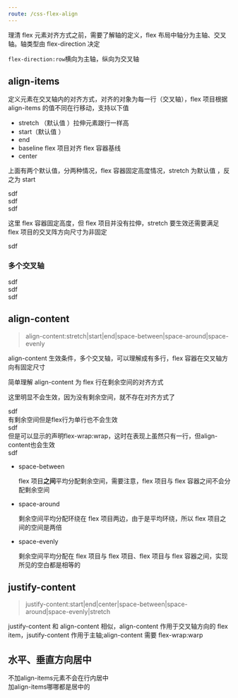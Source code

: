 ```yaml
---
route: /css-flex-align
---
```


理清 flex 元素对齐方式之前，需要了解轴的定义，flex 布局中轴分为主轴、交叉轴。轴类型由 flex-direction 决定

`flex-direction:row`横向为主轴，纵向为交叉轴

## align-items

定义元素在交叉轴内的对齐方式，对齐的对象为每一行（交叉轴），flex 项目根据 align-items 的值不同在行移动，支持以下值

- stretch （默认值 ）拉伸元素跟行一样高
- start（默认值 ）
- end
- baseline flex 项目对齐 flex 容器基线
- center

上面有两个默认值，分两种情况，flex 容器固定高度情况，stretch 为默认值 ，反之为 start

<div>
<div style={{display: 'flex',width: 700,height:100, background: '#eee'}}>
    <div style={{width: 60,height:60, background: '#ccc'}}>sdf</div>
    <div style={{width: 60,height:40, background: '#ccc'}}>sdf</div>
    <div style={{width: 60,height:20, background: '#ccc'}}>sdf</div>
</div>
</div>

这里 flex 容器固定高度，但 flex 项目并没有拉伸，stretch 要生效还需要满足 flex 项目的交叉阵方向尺寸为非固定

<div>
<div style={{display: 'flex',width: 700,height:100, background: '#eee'}}>
    <div style={{width: 60 ,background: '#ccc'}}>sdf</div>
</div>
</div>

### 多个交叉轴

<div>
<div style={{display: 'flex',width: 700,height:300, background: '#eee', alignItems: 'center',flexWrap:'wrap'}}>
    <div style={{width: 330,height:60, background: '#ccc'}}>sdf</div>
    <div style={{width: 300,height:40, background: '#ccc'}}>sdf</div>
    <div style={{width: 260,height:20, background: '#ccc'}}>sdf</div>
</div>
</div>

## align-content

> align-content:stretch|start|end|space-between|space-around|space-evenly

align-content 生效条件，多个交叉轴，可以理解成有多行，flex 容器在交叉轴方向有固定尺寸

简单理解 align-content 为 flex 行在剩余空间的对齐方式

<div>
    
这里明显不会生效，因为没有剩余空间，就不存在对齐方式了
<div style={{display: 'flex',width: 700, background: '#eee', alignContent: 'center',flexWrap:'wrap'}}>
    <div style={{width: 130,height:60, background: '#ccc'}}>sdf</div>
</div>
</div>

<div>
  有剩余空间但是flex行为单行也不会生效
<div style={{display: 'flex',width: 700, height:100, background: '#eee',alignContent: 'center'}}>
    <div style={{width: 130,height:60, background: '#ccc'}}>sdf</div>
</div>
</div>

<div>
  但是可以显示的声明flex-wrap:wrap，这时在表现上虽然只有一行，但align-content也会生效
<div style={{display: 'flex',flexWrap: 'wrap', width: 700, height:100, background: '#eee',alignContent: 'center'}}>
    <div style={{width: 130,height:60, background: '#ccc'}}>sdf</div>
</div>
</div>

- space-between

  flex 项目**之间**平均分配剩余空间，需要注意，flex 项目与 flex 容器之间不会分配剩余空间

<div>
<div style={{display: 'flex',flexWrap: 'wrap', width: 200, height:200, background: '#eee',alignContent: 'space-between'}}>
    <div style={{width: 130,height:20, background: '#ccc'}}></div>
    <div style={{width: 130,height:30, background: '#ccc'}}></div>
    <div style={{width: 130,height:50, background: '#ccc'}}></div>
</div>
</div>

- space-around

  剩余空间平均分配环绕在 flex 项目两边，由于是平均环绕，所以 flex 项目之间的空间是两倍

<div>
<div style={{display: 'flex',flexWrap: 'wrap', width: 200, height:200, background: '#eee',alignContent: 'space-around'}}>
    <div style={{width: 130,height:20, background: '#ccc'}}></div>
    <div style={{width: 130,height:30, background: '#ccc'}}></div>
    <div style={{width: 130,height:50, background: '#ccc'}}></div>
</div>
</div>

- space-evenly

  剩余空间平均分配在 flex 项目与 flex 项目、flex 项目与 flex 容器之间，实现所见的空白都是相等的

<div>
<div style={{display: 'flex',flexWrap: 'wrap', width: 200, height:200, background: '#eee',alignContent: 'space-evenly'}}>
    <div style={{width: 130,height:20, background: '#ccc'}}></div>
    <div style={{width: 130,height:30, background: '#ccc'}}></div>
    <div style={{width: 130,height:50, background: '#ccc'}}></div>
</div>
</div>

## justify-content

> justify-content:start|end|center|space-between|space-around|space-evenly|stretch

justify-content 和 align-content 相似，align-content 作用于交叉轴方向的 flex item，jsutify-content 作用于主轴;align-content 需要 flex-wrap:warp

<div>
<div style={{display: 'flex',width: 500, height:200, background: '#eee',justifyContent: 'space-evenly'}}>
    <div style={{width: 130,height:20, background: '#ccc'}}></div>
    <div style={{width: 130,height:30, background: '#ccc'}}></div>
    <div style={{width: 130,height:50, background: '#ccc'}}></div>
</div>
</div>

## 水平、垂直方向居中

<div>
  不加align-items元素不会在行内居中
<div style={{display: 'flex',flexWrap: 'wrap',width: 300, height:200, background: '#eee',alignContent:'center',justifyContent:'center'}}>
    <div style={{width: 70,height:60, background: 'orange'}}></div>
    <div style={{width: 60,height:50, background: 'blue'}}></div>
    <div style={{width: 50,height:42, background: 'red'}}></div>
    <div style={{width: 90,height:20, background: 'yellow'}}></div>
</div>
加align-items哪哪都是居中的
<div style={{display: 'flex',flexWrap: 'wrap',width: 300, height:200, background: '#eee',alignContent:'center',justifyContent:'center',alignItems:'center'}}>
    <div style={{width: 70,height:60, background: 'orange'}}></div>
    <div style={{width: 60,height:50, background: 'blue'}}></div>
    <div style={{width: 50,height:42, background: 'red'}}></div>
    <div style={{width: 90,height:20, background: 'yellow'}}></div>
</div>
</div>
